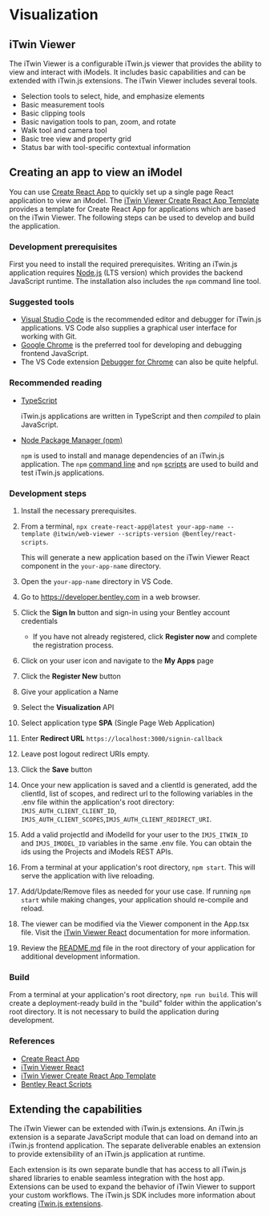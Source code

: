 # Visualization

## iTwin Viewer

The iTwin Viewer is a configurable iTwin.js viewer that provides the ability to view and interact with iModels. It includes basic capabilities and can be extended with iTwin.js extensions. The iTwin Viewer includes several tools.

- Selection tools to select, hide, and emphasize elements
- Basic measurement tools
- Basic clipping tools
- Basic navigation tools to pan, zoom, and rotate
- Walk tool and camera tool
- Basic tree view and property grid
- Status bar with tool-specific contextual information

## Creating an app to view an iModel

You can use <a href="https://create-react-app.dev/" target="_blank">Create React App</a> to quickly set up a single page React application to view an iModel. The <a href="https://www.npmjs.com/package/@itwin/cra-template-web-viewer" target="_blank">iTwin Viewer Create React App Template</a> provides a template for Create React App for applications which are based on the iTwin Viewer. The following steps can be used to develop and build the application.

### Development prerequisites

First you need to install the required prerequisites. Writing an iTwin.js application requires <a href="https://nodejs.org" target="_blank">Node.js</a> (LTS version) which provides the backend JavaScript runtime. The installation also includes the `npm` command line tool.

### Suggested tools

- <a href="https://code.visualstudio.com/" target="_blank">Visual Studio Code</a> is the recommended editor and debugger for iTwin.js applications. VS Code also supplies a graphical user interface for working with Git.
- <a href="https://www.google.com/chrome/" target="_blank">Google Chrome</a> is the preferred tool for developing and debugging frontend JavaScript.
- The VS Code extension <a href="https://marketplace.visualstudio.com/items?itemName=msjsdiag.debugger-for-chrome" target="_blank">Debugger for Chrome</a> can also be quite helpful.

### Recommended reading

- <a href="http://www.typescriptlang.org/" target="_blank">TypeScript</a>

  iTwin.js applications are written in TypeScript and then _compiled_ to plain JavaScript.

- <a href="https://www.npmjs.com/" target="_blank">Node Package Manager (npm)</a>

  `npm` is used to install and manage dependencies of an iTwin.js application. The `npm` <a href="https://docs.npmjs.com/cli/npm" target="_blank">command line</a> and `npm` <a href="https://docs.npmjs.com/misc/scripts" target="_blank">scripts</a> are used to build and test iTwin.js applications.

### Development steps

1. Install the necessary prerequisites.
2. From a terminal, `npx create-react-app@latest your-app-name --template @itwin/web-viewer --scripts-version @bentley/react-scripts`.

   This will generate a new application based on the iTwin Viewer React component in the `your-app-name` directory.

3. Open the `your-app-name` directory in VS Code.
4. Go to https://developer.bentley.com in a web browser.
5. Click the **Sign In** button and sign-in using your Bentley account credentials
   - If you have not already registered, click **Register now** and complete the registration process.
6. Click on your user icon and navigate to the **My Apps** page
7. Click the **Register New** button
8. Give your application a Name
9. Select the **Visualization** API
10. Select application type **SPA** (Single Page Web Application)
11. Enter **Redirect URL** `https://localhost:3000/signin-callback`
12. Leave post logout redirect URIs empty.
13. Click the **Save** button
14. Once your new application is saved and a clientId is generated, add the clientId, list of scopes, and redirect url to the following variables in the .env file within the application's root directory: `IMJS_AUTH_CLIENT_CLIENT_ID`, `IMJS_AUTH_CLIENT_SCOPES`,`IMJS_AUTH_CLIENT_REDIRECT_URI`.
15. Add a valid projectId and iModelId for your user to the `IMJS_ITWIN_ID` and `IMJS_IMODEL_ID` variables in the same .env file. You can obtain the ids using the Projects and iModels REST APIs.
16. From a terminal at your application's root directory, `npm start`. This will serve the application with live reloading.
17. Add/Update/Remove files as needed for your use case. If running `npm start` while making changes, your application should re-compile and reload.
18. The viewer can be modified via the Viewer component in the App.tsx file. Visit the <a href="https://www.npmjs.com/package/@itwin/web-viewer-react" target="_blank">iTwin Viewer React</a> documentation for more information.
19. Review the <a href="https://github.com/iTwin/viewer/blob/master/packages/modules/cra-template-web-viewer/template/README.md" target="_blank">README.md</a> file in the root directory of your application for additional development information.

### Build

From a terminal at your application's root directory, `npm run build`. This will create a deployment-ready build in the "build" folder within the application's root directory. It is not necessary to build the application during development.

### References

- <a href="https://create-react-app.dev/" target="_blank">Create React App</a>
- <a href="https://www.npmjs.com/package/@itwin/web-viewer-react" target="_blank">iTwin Viewer React</a>
- <a href="https://www.npmjs.com/package/@itwin/cra-template-web-viewer" target="_blank">iTwin Viewer Create React App Template</a>
- <a href="https://www.npmjs.com/package/@bentley/react-scripts" target="_blank">Bentley React Scripts</a>

## Extending the capabilities

The iTwin Viewer can be extended with iTwin.js extensions. An iTwin.js extension is a separate JavaScript module that can load on demand into an iTwin.js frontend application. The separate deliverable enables an extension to provide extensibility of an iTwin.js application at runtime.

Each extension is its own separate bundle that has access to all iTwin.js shared libraries to enable seamless integration with the host app. Extensions can be used to expand the behavior of iTwin Viewer to support your custom workflows. The iTwin.js SDK includes more information about creating <a href="https://www.imodeljs.org/learning/frontend/extensions/" target="_blank">iTwin.js extensions</a>.
